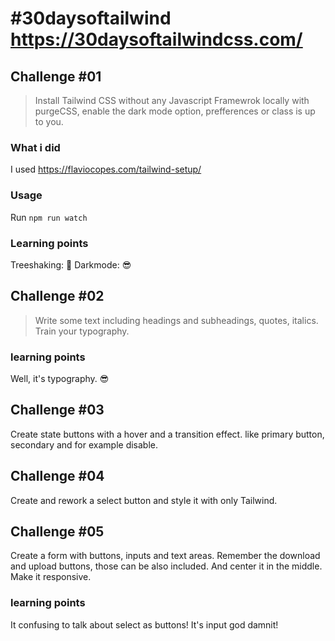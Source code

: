# #30daysoftailwind https://30daysoftailwindcss.com/

## Challenge #01
>Install Tailwind CSS without any Javascript Framewrok locally with purgeCSS, enable the dark mode option, prefferences or class is up to you.

### What i did 
I used https://flaviocopes.com/tailwind-setup/

### Usage
Run `npm run watch`

### Learning points
Treeshaking: 🌴
Darkmode: 😎

## Challenge #02
>Write some text including headings and subheadings, quotes, italics. Train your typography.

### learning points
Well, it's typography. 😎

## Challenge #03
Create state buttons with a hover and a transition effect. like primary button, secondary and for example disable.

## Challenge #04
Create and rework a select button and style it with only Tailwind.

## Challenge #05
Create a form with buttons, inputs and text areas. Remember the download and upload buttons, those can be also included. And center it in the middle. Make it responsive.

### learning points
It confusing to talk about select as buttons! It's input god damnit!